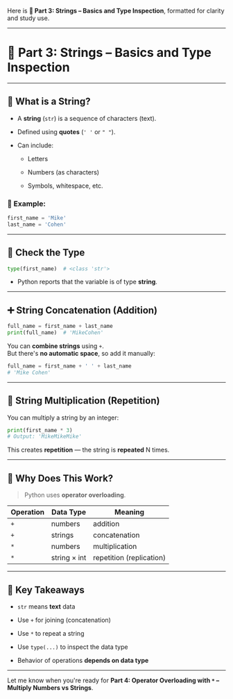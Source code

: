 Here is **🧵 Part 3: Strings – Basics and Type Inspection**, formatted for clarity and study use.

---

# 🧵 Part 3: Strings – Basics and Type Inspection

---

## 📘 What is a String?

- A **string** (`str`) is a sequence of characters (text).
    
- Defined using **quotes** (`' '` or `" "`).
    
- Can include:
    
    - Letters
        
    - Numbers (as characters)
        
    - Symbols, whitespace, etc.
        

### 🧪 Example:

```python
first_name = 'Mike'
last_name = 'Cohen'
```

---

## 🧪 Check the Type

```python
type(first_name)  # <class 'str'>
```

- Python reports that the variable is of type **string**.
    

---

## ➕ String Concatenation (Addition)

```python
full_name = first_name + last_name
print(full_name)  # 'MikeCohen'
```

You can **combine strings** using `+`.  
But there's **no automatic space**, so add it manually:

```python
full_name = first_name + ' ' + last_name
# 'Mike Cohen'
```

---

## 🔁 String Multiplication (Repetition)

You can multiply a string by an integer:

```python
print(first_name * 3)
# Output: 'MikeMikeMike'
```

This creates **repetition** — the string is **repeated** N times.

---

## 🔁 Why Does This Work?

> Python uses **operator overloading**.

|Operation|Data Type|Meaning|
|---|---|---|
|`+`|numbers|addition|
|`+`|strings|concatenation|
|`*`|numbers|multiplication|
|`*`|string × int|repetition (replication)|

---

## 🧠 Key Takeaways

- `str` means **text** data
    
- Use `+` for joining (concatenation)
    
- Use `*` to repeat a string
    
- Use `type(...)` to inspect the data type
    
- Behavior of operations **depends on data type**
    

---

Let me know when you're ready for **Part 4: Operator Overloading with `*` – Multiply Numbers vs Strings**.
